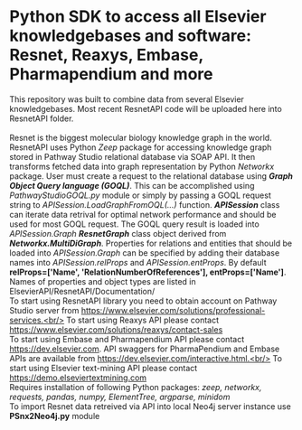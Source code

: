 # Python SDK to access all Elsevier knowledgebases and software: Resnet, Reaxys, Embase, Pharmapendium and more
This repository was built to combine data from several Elsevier knowledgebases.  Most recent ResnetAPI code will be uploaded here into ResnetAPI folder.<br/><br/>
Resnet is the biggest molecular biology knowledge graph in the world. ResnetAPI uses Python *Zeep* package for accessing knowledge graph stored in Pathway Studio relational database via SOAP API. It then transforms fetched data into graph representation by Python *Networkx* package. User must create a request to the relational database using _**Graph Object Query language (GOQL)**_. This can be accomplished using *PathwayStudioGOQL.py* module or simply by passing a GOQL request string to *APISession.LoadGraphFromOQL(...)* function. _**APISession**_ class can iterate data retrival for optimal network performance and should be used for most GOQL request. The GOQL query result is loaded into *APISession.Graph* _**ResnetGraph**_ class object derived from _**Networkx.MultiDiGraph**_. Properties for relations and entities that should be loaded into *APISession.Graph* can be specified by adding their database names into *APISession.relProps* and *APISession.entProps*. By default **relProps=['Name', 'RelationNumberOfReferences'], entProps=['Name']**. Names of properties and object types are listed in ElsevierAPI/ResnetAPI/Documentation/<br/>
To start using ResnetAPI library you need to obtain account on Pathway Studio server from https://www.elsevier.com/solutions/professional-services.<br/>
To start using Reaxys API please contact https://www.elsevier.com/solutions/reaxys/contact-sales<br/>
To start using Embase and Pharmapendium API please contact https://dev.elsevier.com.  API swaggers for PharmaPendium and Embase APIs are available from https://dev.elsevier.com/interactive.html.<br/>
To start using Elsevier text-mining API please contact https://demo.elseviertextmining.com<br/>
Requires installation of following Python packages: *zeep, networkx, requests, pandas, numpy, ElementTree, argparse, minidom*<br/>
To import Resnet data retreived via API into local Neo4j server instance use **PSnx2Neo4j.py** module
